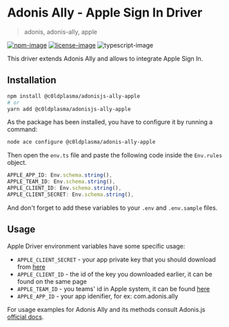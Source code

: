 # Adonis Ally - Apple Sign In Driver

> adonis, adonis-ally, apple

[![npm-image]][npm-url] [![license-image]][license-url] ![typescript-image]

This driver extends Adonis Ally and allows to integrate Apple Sign In.

## Installation

```bash
npm install @c0ldplasma/adonisjs-ally-apple
# or
yarn add @c0ldplasma/adonisjs-ally-apple
```

As the package has been installed, you have to configure it by running a command:

```bash
node ace configure @c0ldplasma/adonis-ally-apple
```

Then open the `env.ts` file and paste the following code inside the `Env.rules` object.

```ts
APPLE_APP_ID: Env.schema.string(),
APPLE_TEAM_ID: Env.schema.string(),
APPLE_CLIENT_ID: Env.schema.string(),
APPLE_CLIENT_SECRET: Env.schema.string(),
```

And don't forget to add these variables to your `.env` and `.env.sample` files.

## Usage

Apple Driver environment variables have some specific usage:

- `APPLE_CLIENT_SECRET` - your app private key that you should download from [here](https://developer.apple.com/account/resources/authkeys/list)
- `APPLE_CLIENT_ID` - the id of the key you downloaded earlier, it can be found on the same page
- `APPLE_TEAM_ID` - you teams' id in Apple system, it can be found [here](https://developer.apple.com/account/#/membership)
- `APPLE_APP_ID` - your app idenifier, for ex: com.adonis.ally

For usage examples for Adonis Ally and its methods consult Adonis.js [official docs](https://docs.adonisjs.com/guides/authentication/social-authentication).

[npm-image]: https://img.shields.io/npm/v/@c0ldplasma/adonisjs-ally-apple.svg?style=for-the-badge&logo=npm
[npm-url]: https://npmjs.org/package/@c0ldplasma/adonisjs-ally-apple 'npm'
[license-image]: https://img.shields.io/npm/l/@c0ldplasma/adonisjs-ally-apple?color=blueviolet&style=for-the-badge
[license-url]: LICENSE 'license'
[typescript-image]: https://img.shields.io/badge/Typescript-294E80.svg?style=for-the-badge&logo=typescript
[typescript-url]: "typescript"

